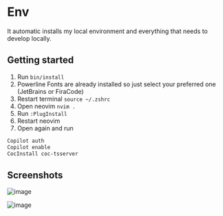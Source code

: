 # Env

It automatic installs my local environment and everything that needs to develop locally.

## Getting started
1. Run `bin/install`
2. Powerline Fonts are already installed so just select your preferred one (JetBrains or FiraCode)
3. Restart terminal `source ~/.zshrc`
4. Open neovim `nvim .`
5. Run `:PlugInstall`
6. Restart neovim
7. Open again and run 
```sh
Copilot auth
Copilot enable
CocInstall coc-tsserver
```
   
## Screenshots
![image](https://github.com/muromeo1/env/assets/22664903/bd3fb2d3-2cbb-440e-8a18-1e1292829685)

![image](https://github.com/muromeo1/env/assets/22664903/c66d190a-8e2e-41b8-8d02-2443900a3797)
